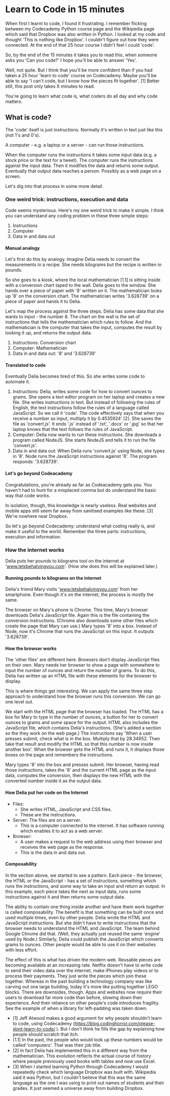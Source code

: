 # Learn to Code in 15 minutes
When first I learnt to code, I found it frustrating. I remember flicking between my Codecademy Python course page and the Wikipedia page which said that Dropbox was also written in Python. I looked at my code and thought 'This is nothing like Dropbox'. I couldn't figure out how they were connected. At the end of that 25 hour course I didn't feel I could 'code'.

So, by the end of the 15 minutes it takes you to read this, when someone asks you 'Can you code?' I hope you'll be able to answer 'Yes'.

Well, not quite. But I think that you'll be more confident than if you had taken a 25 hour 'learn to code' course on Codecademy. Maybe you'll be able to say 'I can't code, but I know how the pieces fit together'. [1] Better still, this post only takes X minutes to read.

You're going to learn what code is, what coders do all day and why code matters.

## What is code?
The 'code' itself is  just instructions. Normally it's written in text just like this (not 1's and 0's).

A computer - e.g. a laptop or a server - can run those instructions. 

When the computer runs the instructions it takes some input data (e.g. a stock price or the text for a tweet). The computer runs the instructions against the input data. Then it modifies the data and returns some output. Eventually that output data reaches a person. Possibly as a web page on a screen.

Let's dig into that process in some more detail.

### One weird trick: instructions, execution and data
Code seems mysterious. Here's my one weird trick to make it simple. I think you can understand any coding problem in these three simple steps:

1. Instructions
2. Computer
3. Data in and data out

#### Manual analogy

Let's first do this by analogy. Imagine Delia needs to convert the measurements in a recipe. She needs kilograms but the recipe is written in pounds. 

So she goes to a kiosk, where the local mathematician [1.1] is sitting inside with a conversion chart taped to the wall. Delia goes to the window. She hands over a piece of paper with '8' written on it. The mathematician looks up '8' on the conversion chart. The mathematician writes '3.628739' on a piece of paper and hands it to Delia.

Let's map the process against the three steps. Delia has some data that she wants to input - the number 8. The chart on the wall is the set of instructions that tells the mathematician which rules to follow. And the mathematician is the computer that takes the input, computes the result by looking it up, and returns the output data.

1. Instructions: Conversion chart
2. Computer: Mathematician
3. Data in and data out: '8' and '3.628739'

#### Translated to code

Eventually Delia becomes tired of this. So she writes some code to automate it. 

1. Instructions: Delia, writes some code for how to convert ounces to grams. She opens a text editor program on her laptop and creates a new file. She writes instructions in text. But instead of following the rules of English, the text instructions follow the rules of a language called JavaScript. So we call it 'code'. The code effectively says that when you receive a number as input, multiply it by 0.4535924' [2]. She saves the file as 'convert.js'. It ends '.js' instead of '.txt', '.docx' or '.jpg' so that her laptop knows that the text follows the rules of JavaScript.
2. Computer: Delia now wants to run these instructions. She downloads a program called NodeJS. She starts NodeJS and tells it to run the file 'convert.js'.
3. Data in and data out: When Delia runs 'convert.js' using Node, she types in '8'. Node runs the JavaScript instructions against '8'. The program responds: '3.628739'.


#### Let's go beyond Codeacademy
Congratulations, you're already as far as Codeacademy gets you. You haven't had to hunt for a misplaced comma but do understand the basic way that code works.

In isolation, though, this knowledge is nearly useless. Real websites and mobile apps still seem far away from sanitised examples like these. [3] We're nowhere near Dropbox.

So let's go beyond Codecademy: understand what coding really is, and make it useful to the world. Remember the three parts: instructions, execution and information.

### How the internet works
Delia puts her pounds to kilograms tool on the internet at 'www.letsbehalvingyou.com'. (How she does this will be explained later.)

#### Running pounds to kilograms on the internet
Delia's friend Mary visits 'www.letsbehalvingyou.com' from her smartphone. Even though it's on the internet, the process is mostly the same. 

The browser on Mary's phone is Chrome. This time, Mary's browser downloads Delia's JavaScript file. Again this is the file containing the conversion instructions. (Chrome also downloads some other files which create the page that Mary can use.) Mary types '8' into a box. Instead of Node, now it's Chrome that runs the JavaScript on this input. It outputs '3.628739'.

#### How the browser works
The 'other files' are different here. Browsers don't display JavaScript files on their own. Mary needs her browser to show a page with somewhere to input the number of ounces and return the number of grams. To do this, Delia has written up an HTML file with these elements for the browser to display.

This is where things get interesting. We can apply the same three step approach to understand how the browser runs this conversion. We can go one level out.

We start with the HTML page that the browser has loaded. The HTML has a box for Mary to type in the number of ounces, a button for her to convert ounces to grams and some space for the output. HTML also includes the JavaScript file, which contains Delia's instructions. (She's added a section so the they work on the web page.) The instructions say 'When a user presses submit, check what is in the box. Multiply that by 28.34952. Then take that result and modify the HTML so that this number is now inside another box'. When the browser gets the HTML and runs it, it displays those boxes on the page and remembers the instructions.

Mary types '8' into the box and presses submit. Her browser, having read those instructions, takes the '8' and the current HTML page as the input data, computes the conversion, then displays the new HTML with the converted number inside it as the output data.

#### How Delia put her code on the Internet
- Files: 
  - She writes HTML, JavaScript and CSS files.
  - These are the instructions.
- Server: The files are on a server. 
  - This is a computer connected to the internet. It has software running which enables it to act as a web server.
- Browser:
  - A user makes a request to the web address using their browser and receives the web page as the response.
  - This is the data in and data out.

#### Composability
In the section above, we started to see a pattern. Each piece - the browser, the HTML or the JavaScript - has a set of instructions, something which runs the instructions, and some way to take an input and return an output. In this example, each piece takes the next as input data, runs some instructions against it and then returns some output data.

The ability to contain one thing inside another and have them work together is called composability. The benefit is that something can be built once and used multiple times, even by other people. Delia wrote the HTML and JavaScript instructions. But she didn't have to write instructions that the browser needs to understand the HTML and JavaScript. The team behind Google Chrome did that. (Well, they actually just reused the same 'engine' used by Node.) Similarly, Delia could publish the JavaScript which converts grams to ounces. Other people would be able to use it on their websites with less effort.

The effect of this is what has driven the modern web. Reusable pieces are becoming available at an increasing rate. Netflix doesn't have to write code to send their video data over the internet, make iPhones play videos or to process their payments. They just write the pieces which join these together. Whereas in the past building a technology company was like carving out one large building, today it's more like putting together LEGO blocks. There are downsides, though. Apps and websites now require their users to download far more code than before, slowing down their experience. And their reliance on other people's code introduces fragility. See the example of when a library for left-padding was taken down.


- [1] Jeff Atwood makes a good argument for why people shouldn't learn to code, using Codecademy (https://blog.codinghorror.com/please-dont-learn-to-code/ ). But I don't think he fills the gap by explaining how people should scratch that itch.
- [1.1] In the past, the people who would look up these numbers would be called 'computers'. That was their job title. 
- [2] In fact Delia has implemented this in a different way from the mathematician. This evolution reflects the actual course of history where people previously used books with tables and now use Excel.
- [3] When I started learning Python through Codecademy I would repeatedly check which language Dropbox was built with. Wikipedia said it was Python, but I couldn't believe that this was the same language as the one I was using to print out names of students and their grades. It just seemed a universe away from building Dropbox.

